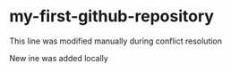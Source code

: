 # my-first-github-repository
This line was modified manually during conflict resolution


New ine was added locally